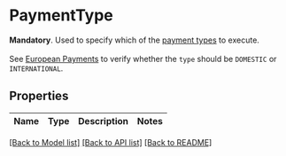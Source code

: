 # PaymentType

__Mandatory__. Used to specify which of the [payment types](https://docs.yapily.com/pages/key-concepts/payments/payment-execution/intro-to-payment-execution/#payment-types) to execute.<br><br>See [European Payments](https://docs.yapily.com/pages/knowledge/open-banking/european_payments/) to verify whether the `type` should be `DOMESTIC` or `INTERNATIONAL`.

## Properties
Name | Type | Description | Notes
------------ | ------------- | ------------- | -------------

[[Back to Model list]](../README.md#documentation-for-models) [[Back to API list]](../README.md#documentation-for-api-endpoints) [[Back to README]](../README.md)


